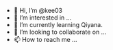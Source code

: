 - 👋 Hi, I’m @kee03
- 👀 I’m interested in ...
- 🌱 I’m currently learning Qiyana.
- 💞️ I’m looking to collaborate on ...
- 📫 How to reach me ...

<!---
kee03/kee03 is a ✨ special ✨ repository because its `README.md` (this file) appears on your GitHub profile.
You can click the Preview link to take a look at your changes.
--->

